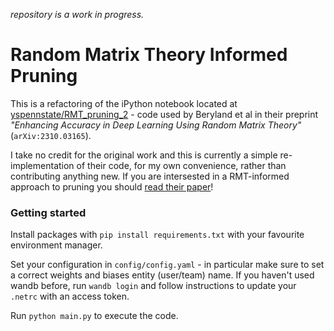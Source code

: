 _repository is a work in progress._

# Random Matrix Theory Informed Pruning

This is a refactoring of the iPython notebook located at [yspennstate/RMT_pruning_2](https://github.com/yspennstate/RMT_pruning_2) - code used by Beryland et al in their preprint _"Enhancing Accuracy in Deep Learning Using Random Matrix
Theory"_ (`arXiv:2310.03165`).

I take no credit for the original work and this is currently a simple re-implementation of their code, for my own convenience, rather than contributing anything new. If you are intersested in a RMT-informed approach to pruning you should [read their paper](https://arxiv.org/abs/2310.03165)!

### Getting started

Install packages with `pip install requirements.txt` with your favourite environment manager.

Set your configuration in `config/config.yaml` - in particular make sure to set a correct weights and biases entity (user/team) name.
If you haven't used wandb before, run `wandb login` and follow instructions to update your `.netrc` with an access token.

Run `python main.py` to execute the code.